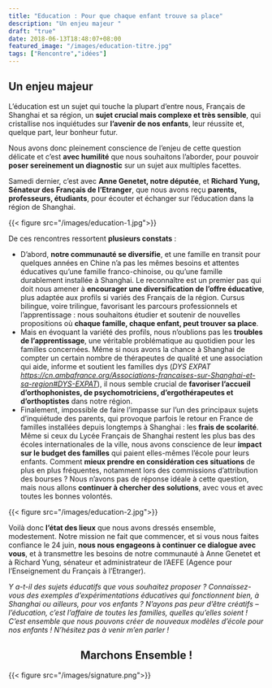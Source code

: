 ```yaml
---
title: "Education : Pour que chaque enfant trouve sa place"
description: "Un enjeu majeur "
draft: "true"
date: 2018-06-13T18:48:07+08:00
featured_image: "/images/education-titre.jpg"
tags: ["Rencontre","idées"]
---
```


Un enjeu majeur 
--------------

L’éducation est un sujet qui touche la plupart d’entre nous, Français de Shanghai et sa région, un **sujet crucial mais complexe et très sensible**, qui cristallise nos inquiétudes sur **l’avenir de nos enfants**, leur réussite et, quelque part, leur bonheur futur. 

Nous avons donc pleinement conscience de l’enjeu de cette question délicate et c’est **avec humilité** que nous souhaitons l’aborder, pour pouvoir **poser sereinement un diagnostic** sur un sujet aux multiples facettes.

Samedi dernier, c’est avec **Anne Genetet, notre députée**, et **Richard Yung, Sénateur des Français de l’Etranger**, que nous avons reçu **parents, professeurs, étudiants**, pour écouter et échanger sur l’éducation dans la région de Shanghai.

{{< figure src="/images/education-1.jpg">}}

De ces rencontres ressortent **plusieurs constats** : 

-	D’abord, **notre communauté se diversifie**, et une famille en transit pour quelques années en Chine n’a pas les mêmes besoins et attentes éducatives qu’une famille franco-chinoise, ou qu’une famille durablement installée à Shanghai. Le reconnaître est un premier pas qui doit nous amener à **encourager une diversification de l’offre éducative**, plus adaptée aux profils si variés des Français de la région. Cursus bilingue, voire trilingue, favorisant les parcours professionnels et l’apprentissage : nous souhaitons étudier et soutenir de nouvelles propositions où **chaque famille, chaque enfant, peut trouver sa place**. 
-	Mais en évoquant la variété des profils, nous n’oublions pas les **troubles de l’apprentissage**, une véritable problématique au quotidien pour les familles concernées. Même si nous avons la chance à Shanghai de compter un certain nombre de thérapeutes de qualité et une association qui aide, informe et soutient les familles dys (*DYS EXPAT https://cn.ambafrance.org/Associations-francaises-sur-Shanghai-et-sa-region#DYS-EXPAT*), il nous semble crucial de **favoriser l’accueil d’orthophonistes, de psychomotriciens, d’ergothérapeutes et d’orthoptistes** dans notre région.
-	Finalement, impossible de faire l’impasse sur l’un des principaux sujets d’inquiétude des parents, qui provoque parfois le retour en France de familles installées depuis longtemps à Shanghai : les **frais de scolarité**. Même si ceux du Lycée Français de Shanghai restent les plus bas des écoles internationales de la ville, nous avons conscience de leur **impact sur le budget des familles** qui paient elles-mêmes l’école pour leurs enfants. Comment **mieux prendre en considération ces situations** de plus en plus fréquentes, notamment lors des commissions d’attribution des bourses ? Nous n’avons pas de réponse idéale à cette question, mais nous allons **continuer à chercher des solutions**, avec vous et avec toutes les bonnes volontés.

{{< figure src="/images/education-2.jpg">}}

Voilà donc **l’état des lieux** que nous avons dressés ensemble, modestement. Notre mission ne fait que commencer, et si vous nous faites confiance le 24 juin, **nous nous engageons à continuer ce dialogue avec vous**, et à transmettre les besoins de notre communauté à Anne Genetet et à Richard Yung, sénateur et administrateur de l’AEFE (Agence pour l’Enseignement du Français à l’Etranger). 

*Y a-t-il des sujets éducatifs que vous souhaitez proposer ? Connaissez-vous des exemples d’expérimentations éducatives qui fonctionnent bien, à Shanghai ou ailleurs, pour vos enfants ? N’ayons pas peur d’être créatifs – l’éducation, c’est l’affaire de toutes les familles, quelles qu’elles soient ! C’est ensemble que nous pouvons créer de nouveaux modèles d’école pour nos enfants ! N’hésitez pas à venir m’en parler !*

<h2 style="text-align: center;"> Marchons Ensemble ! </h2>

{{< figure src="/images/signature.png">}}